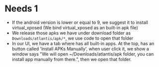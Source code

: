 # Needs 1

* If the android version is lower or equal to 9, we suggest it to install virtual_xposed (We bind virtual_xposed as an built-in apk file)
* We release those apks we have under download folder as `Downloads/atlantis/apk/*`, we use code to open that folder
* In our UI, we have a tab where has all built-in apps. At the top, has an button called 'Install APKs Manually', when user click it, we show a window says "We will open ~/Downloads/atlantis/apk folder, you can install app manually from there.", then we open that folder.